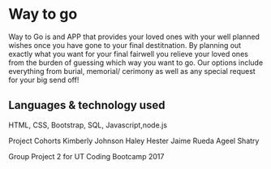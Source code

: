 <h1>Way to go</h1>
<p> Way to Go is and APP that provides your loved ones with your well planned wishes once you have gone to your final destitnation.
By planning out exactly what you want for your final fairwell you relieve your loved ones from the burden of guessing which way you want to go.
Our options include everything from burial, memorial/ cerimony as well as any special request for your big send off!
</p>

<h2>Languages & technology used</h2>
HTML, CSS, Bootstrap, SQL, Javascript,node.js

Project Cohorts
Kimberly Johnson
Haley Hester
Jaime Rueda
Ageel Shatry

Group Project 2 for UT Coding Bootcamp 2017
